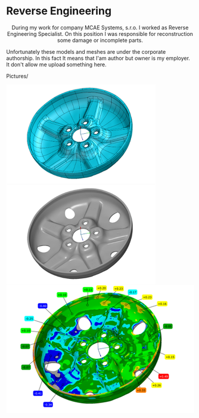 # Reverse Engineering
<p style="text-align:center;"> 
During my work for company MCAE Systems, s.r.o. I worked as Reverse Engineering Specialist.
On this position I was responsible for reconstruction some damage or incomplete parts.
</p>

Unfortunately these models and meshes are under the corporate authorship.
In this fact It means that I'am author but owner is my employer. 
It don't allow me upload something here.

Pictures/

<p float="left">
  <img src="/Pictures/Wheel_1.png" width="400" />
  <img src="/Pictures/Wheel_2.png" width="400" /> 
  <img src="/Pictures/Wheel_3.png" width="600" /> 
</p>

